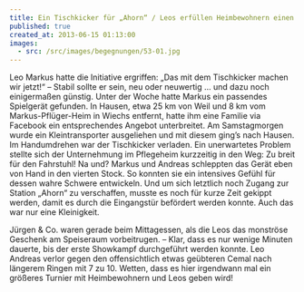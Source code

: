 ```yaml
---
title: Ein Tischkicker für „Ahorn“ / Leos erfüllen Heimbewohnern einen Wunsch
published: true
created_at: 2013-06-15 01:13:00
images:
  - src: /src/images/begegnungen/53-01.jpg
---
```


Leo Markus hatte die Initiative ergriffen: „Das mit dem Tischkicker machen wir jetzt!“ – Stabil sollte er sein, neu oder neuwertig … und dazu noch einigermaßen günstig. Unter der Woche hatte Markus ein passendes Spielgerät gefunden. In Hausen, etwa 25 km von Weil und 8 km vom Markus-Pflüger-Heim in Wiechs entfernt, hatte ihm eine Familie via Facebook ein entsprechendes Angebot unterbreitet.
Am Samstagmorgen wurde ein Kleintransporter ausgeliehen und mit diesem ging’s nach Hausen. Im Handumdrehen war der Tischkicker verladen. Ein unerwartetes Problem stellte sich der Unternehmung im Pflegeheim kurzzeitig in den Weg: Zu breit für den Fahrstuhl! Na und? Markus und Andreas schleppten das Gerät eben von Hand in den vierten Stock. So konnten sie ein intensives Gefühl für dessen wahre Schwere entwickeln. Und um sich letztlich noch Zugang zur Station „Ahorn“ zu verschaffen, musste es noch für kurze Zeit gekippt werden, damit es durch die Eingangstür befördert werden konnte. Auch das war nur eine Kleinigkeit.

Jürgen & Co. waren gerade beim Mittagessen, als die Leos das monströse Geschenk am Speiseraum vorbeitrugen. – Klar, dass es nur wenige Minuten dauerte, bis der erste Showkampf durchgeführt werden konnte. Leo Andreas verlor gegen den offensichtlich etwas geübteren Cemal nach längerem Ringen mit 7 zu 10. Wetten, dass es hier irgendwann mal ein größeres Turnier mit Heimbewohnern und Leos geben wird!
